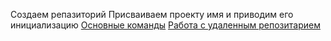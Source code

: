 Создаем репазиторий
    Присваиваем проекту имя и приводим его инициализацию 
    [Основные команды](20fa9b518b05720598f73d03c7d02984.jpeg)
    [Работа с удаленным репозитарием](80bceb0590822e6ece911a4e4f60656d)


